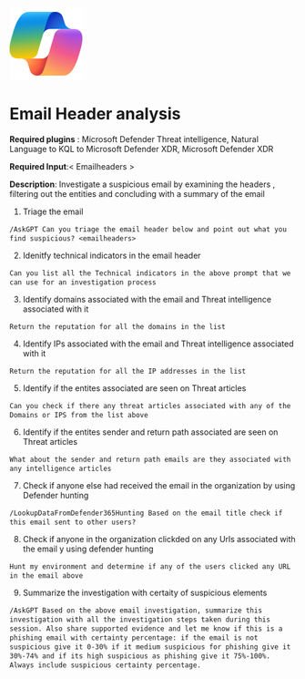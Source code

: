 ![Security CoPilot Logo](https://github.com/Azure/Copilot-For-Security/blob/main/Images/ic_fluent_copilot_64_64%402x.png)
# Email Header analysis 

**Required plugins** : Microsoft Defender Threat intelligence, Natural Language to KQL to Microsoft Defender XDR, Microsoft Defender XDR

**Required Input**:< Emailheaders >


**Description**: Investigate a suspicious email by examining the headers , filtering out the entities and concluding with a summary of the email

1. Triage the email
 ```
/AskGPT Can you triage the email header below and point out what you find suspicious? <emailheaders>
 ```
2. Idenitfy technical indicators in the email header 
 ```
Can you list all the Technical indicators in the above prompt that we can use for an investigation process
 ```
3. Identify domains associated with the email and Threat intelligence associated with it 
 ```
Return the reputation for all the domains in the list
 ```
4. Identify IPs associated with the email and Threat intelligence associated with it 
```
Return the reputation for all the IP addresses in the list
```
5. Identify if the entites associated are seen on Threat articles 
```
Can you check if there any threat articles associated with any of the Domains or IPS from the list above
```
6. Identify if the entites sender and return path associated are seen on Threat articles 
```
What about the sender and return path emails are they associated with any intelligence articles
```
7. Check if anyone else had received the email in the organization by using  Defender hunting 
```
/LookupDataFromDefender365Hunting Based on the email title check if this email sent to other users?
```
8. Check if anyone in the organization clickded on any Urls associated with the email y using defender hunting 
```
Hunt my environment and determine if any of the users clicked any URL in the email above
```
9. Summarize the investigation with certaity of suspicious elements
```
/AskGPT Based on the above email investigation, summarize this investigation with all the investigation steps taken during this session. Also share supported evidence and let me know if this is a phishing email with certainty percentage: if the email is not suspicious give it 0-30% if it medium suspicious for phishing give it 30%-74% and if its high suspicious as phishing give it 75%-100%. Always include suspicious certainty percentage.
